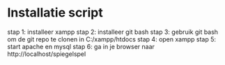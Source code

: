 # Installatie script

stap 1: installeer xampp
stap 2: installeer git bash
stap 3: gebruik git bash om de git repo te clonen in C:/xampp/htdocs
stap 4: open xampp
stap 5: start apache en mysql
stap 6: ga in je browser naar http://localhost/spiegelspel
